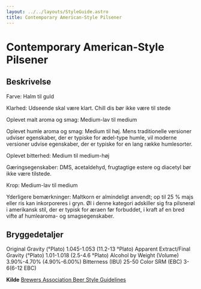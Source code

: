 ```yaml
---
layout: ../../layouts/StyleGuide.astro
title: Contemporary American-Style Pilsener
---
```

# Contemporary American-Style Pilsener

## Beskrivelse
Farve: Halm til guld

Klarhed: Udseende skal være klart. Chill dis bør ikke være til stede

Oplevet malt aroma og smag: Medium-lav til medium

Oplevet humle aroma og smag: Medium til høj. Mens traditionelle versioner udviser egenskaber, der er typiske for ædel-type humle, vil moderne versioner udvise egenskaber, der er typiske for en lang række humlesorter.

Oplevet bitterhed: Medium til medium-høj

Gæringsegenskaber: DMS, acetaldehyd, frugtagtige estere og diacetyl bør ikke være tilstede.

Krop: Medium-lav til medium

Yderligere bemærkninger: Maltkorn er almindeligt anvendt; op til 25 % majs eller ris kan inkorporeres i gryn. Øl i denne kategori adskiller sig fra pilsnerøl i amerikansk stil, der er typisk for æraen før forbuddet, i kraft af en bred vifte af humlearoma- og smagsegenskaber.




## Bryggedetaljer
Original Gravity (°Plato) 1.045-1.053 (11.2-13 °Plato)
Apparent Extract/Final Gravity (°Plato) 1.01-1.018 (2.5-4.6 °Plato)
Alcohol by Weight (Volume) 3.90%-4.70% (4.90%-6.00%)
Bitterness (IBU) 25-50
Color SRM (EBC) 3-6(6-12 EBC)					



**Kilde**
[Brewers Association Beer Style Guidelines](https://www.brewersassociation.org/)
